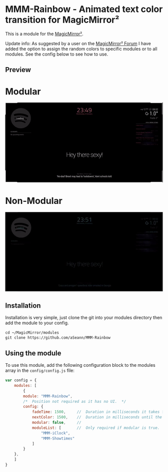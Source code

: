 # MMM-Rainbow - Animated text color transition for MagicMirror²

This is a module for the [MagicMirror²](https://github.com/MichMich/MagicMirror/).

Update info:
As suggested by a user on the [MagicMirror² Forum](https://forum.magicmirror.builders/) I have added the option to assign the random colors to specific modules or to all modules. See the config below to see how to use.

## Preview

# Modular
![](img/Preview-1.gif)
# Non-Modular
![](img/Preview-2.gif)


## Installation
	
Installation is very simple, just clone the git into your modules directory then add the module to your config.

```shell
cd ~/MagicMirror/modules
git clone https://github.com/aSeann/MMM-Rainbow
```

## Using the module

To use this module, add the following configuration block to the modules array in the `config/config.js` file:
```js
var config = {
    modules: [
        {
		module: "MMM-Rainbow",
		/*	Position not required as it has no UI.	*/
		config: {
			fadeTime: 1500,		//	Duration in milliseconds it takes for the color to fade.
			nextColor: 1500,	//	Duration in milliseconds until the next random color is generated and set.
			modular: false,		//	
			moduleList: [		//	Only required if modular is true.
				"MMM-iClock",
				"MMM-Showtimes"
			]
		}
	},
    ]
}
```
